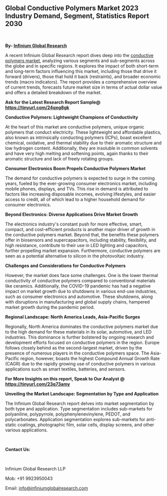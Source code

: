 <h2><strong>Global Conductive Polymers Market 2023 Industry Demand, Segment, Statistics Report 2030</strong></h2>
<p>&nbsp;</p>
<p><strong>By- </strong><a href="https://www.infiniumglobalresearch.com"><strong>Infinium Global Research</strong></a></p>
<p>A recent Infinium Global Research report dives deep into the <a href="https://www.infiniumglobalresearch.com/reports/global-conductive-polymers-market">conductive polymers market</a>, analyzing various segments and sub-segments across the globe and in specific regions. It explores the impact of both short-term and long-term factors influencing this market, including those that drive it forward (drivers), those that hold it back (restraints), and broader economic trends (macro indicators). The report provides a comprehensive overview of current trends, forecasts future market size in terms of actual dollar value and offers a detailed breakdown of the market.</p>
<p><strong>Ask for the Latest Research Report Sample@ </strong><a href="https://tinyurl.com/24qeg8gk"><strong>https://tinyurl.com/24qeg8gk</strong></a></p>
<p><strong>Conductive Polymers: Lightweight Champions of Conductivity</strong></p>
<p>At the heart of this market are conductive polymers, unique organic polymers that conduct electricity. These lightweight and affordable plastics, also known as intrinsically conducting polymers (ICPs), boast excellent chemical, oxidative, and thermal stability due to their aromatic structure and low hydrogen content. Additionally, they are insoluble in common solvents and have very high melting and softening points, again thanks to their aromatic structure and lack of freely rotating groups.</p>
<p><strong>Consumer Electronics Boom Propels Conductive Polymers Market</strong></p>
<p>The demand for conductive polymers is expected to surge in the coming years, fueled by the ever-growing consumer electronics market, including mobile phones, displays, and TVs. This rise in demand is attributed to factors like increasing disposable incomes, evolving lifestyles, and easier access to credit, all of which lead to a higher household demand for consumer electronics.</p>
<p><strong>Beyond Electronics: Diverse Applications Drive Market Growth</strong></p>
<p>The electronics industry's constant push for more effective, smart, compact, and cost-efficient products is another major driver of growth in the conductive polymers market. Beyond that, the benefits these polymers offer in biosensors and supercapacitors, including stability, flexibility, and high resistance, contribute to their use in LED lighting and capacitors, further propelling market expansion. Furthermore, conductive polymers are seen as a potential alternative to silicon in the photovoltaic industry.</p>
<p><strong>Challenges and Considerations for Conductive Polymers</strong></p>
<p>However, the market does face some challenges. One is the lower thermal conductivity of conductive polymers compared to conventional materials like ceramics. Additionally, the COVID-19 pandemic has had a negative impact on market growth due to shutdowns in various end-use industries, such as consumer electronics and automotive. These shutdowns, along with disruptions in manufacturing and global supply chains, hampered market growth during the pandemic period.</p>
<p><strong>Regional Landscape: North America Leads, Asia-Pacific Surges</strong></p>
<p>Regionally, North America dominates the conductive polymers market due to the high demand for these materials in its solar, automotive, and LED industries. This dominance is further bolstered by ongoing research and development efforts focused on conductive polymers in the region. Europe follows closely behind as the second-largest market, driven by the presence of numerous players in the conductive polymers space. The Asia-Pacific region, however, boasts the highest Compound Annual Growth Rate (CAGR) due to the rapidly growing use of conductive polymers in various applications such as smart textiles, batteries, and sensors.</p>
<p><strong>For More Insights on this report, Speak to Our Analyst @ </strong><a href="https://tinyurl.com/23q73amy"><strong>https://tinyurl.com/23q73amy</strong></a></p>
<p><strong>Unveiling the Market Landscape: Segmentation by Type and Application</strong></p>
<p>The Infinium Global Research report delves into market segmentation by both type and application. Type segmentation includes sub-markets for polyaniline, polypyrrole, polyphenylenevinylene, PEDOT, and polycarbonates. Application segmentation explores sub-markets for anti-static coatings, photographic film, solar cells, display screens, and other various applications.</p>
<p>&nbsp;</p>
<p><strong>Contact Us:</strong></p>
<p>&nbsp;</p>
<p>Infinium Global Research LLP</p>
<p>Mob: +91 9923950043</p>
<p>Email: <a href="mailto:info@infiniumglobalresearch.com">info@infiniumglobalresearch.com</a></p>